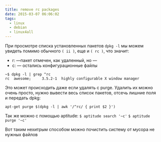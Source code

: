 ```yaml
---
title: remove rc packages
date: 2015-03-07 06:06:02
tags:
  - linux
  - debian
  - linux4all
---
```


При просмотре списка установленных пакетов `dpkg -l` мы можем увидеть помимо обычного `( ii )`, еще и `( rc )`, что значит:
- r: —пакет отмечен, как удаленный, но —
- c: — остались конфигурационные файлы

```shell
~$ dpkg -l | grep ^rc
rc  awesome;     3.5.2-1  highly configurable X window manager
```

Это может происходить даже если удалять с purge. Удалить их можно очень просто, нужно вывести весь список пакетов, отсечь лишние поля и передать dpkg:

```shell
apt-get purge $(dpkg -l | awk '/^rc/ { print $2 }')
```

Так же можно с помощью aptitude:
`$ aptitude search '~c'`
`$ aptitude purge '~c'`

Вот таким нехитрым способом можно почистить систему от мусора не нужных файлов
